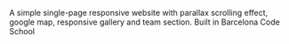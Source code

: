 A simple single-page responsive website with parallax scrolling effect, google map, responsive gallery and team section.
Built in Barcelona Code School
